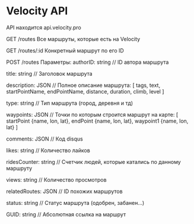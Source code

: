 # Velocity API

API находится api.velocity.pro

GET /routes
Все маршруты, которые есть на Velocity 

GET /routes/:id 
Конкретный маршрут по его ID

POST /routes 
Параметры: 
  authorID: string
  // ID автора маршрута
  
  title: string
  // Заголовок маршрута
  
  description: JSON
  // Полное описание маршрута: [ tags, text, startPointName, endPointName, distance, duration, climb, level ]
  
  type: string
  // Тип маршрута (город, деревня и тд)
  
  waypoints: JSON
  // Точки по которым строится маршрут на карте: [ startPoint {name, lon, lat}, endPoint {name, lon, lat}, waypoint1 {name, lon, lat} ]
  
  comments: JSON
  // Код disqus
  
  likes: string
  // Количество лайков
  
  ridesCounter: string
  // Счетчик людей, которые катались по данному маршруту
  
  views: string
  // Количество просмотров
  
  relatedRoutes: JSON
  // ID похожих маршрутов
  
  status: string
  // Статус маршрута (одобрен, забанен...)
  
  GUID: string
  // Абсолютная ссылка на маршрут

